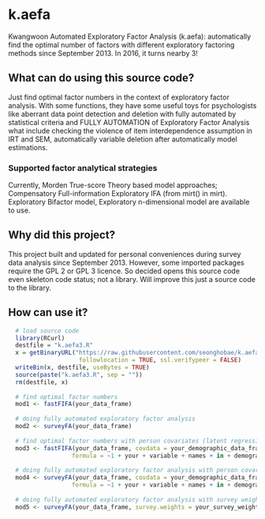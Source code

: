 # k.aefa
Kwangwoon Automated Exploratory Factor Analysis (k.aefa): automatically find the optimal number of factors with different exploratory factoring methods since September 2013. In 2016, it turns nearby 3!

## What can do using this source code?
Just find optimal factor numbers in the context of exploratory factor analysis. With some functions, they have some useful toys for psychologists like aberrant data point detection and deletion with fully automated by statistical criteria and FULLY AUTOMATION of Exploratory Factor Analysis what include checking the violence of item interdependence assumption in IRT and SEM, automatically variable deletion after automatically model estimations.

### Supported factor analytical strategies
Currently, Morden True-score Theory based model approaches; Compensatory Full-information Exploratory IFA (from mirt() in mirt). Exploratory Bifactor model, Exploratory n-dimensional model are available to use.

## Why did this project?
This project built and updated for personal conveniences during survey data analysis since September 2013. However, some imported packages require the GPL 2 or GPL 3 licence. So decided opens this source code even skeleton code status; not a library. Will improve this just a source code to the library.

## How can use it?
```R
  # load source code
  library(RCurl)
  destfile = "k.aefa3.R"
  x = getBinaryURL("https://raw.githubusercontent.com/seonghobae/k.aefa/master/k.aefa3.R",
                    followlocation = TRUE, ssl.verifypeer = FALSE)
  writeBin(x, destfile, useBytes = TRUE)
  source(paste("k.aefa3.R", sep = ""))
  rm(destfile, x)
  
  # find optimal factor numbers
  mod1 <- fastFIFA(your_data_frame)
  
  # doing fully automated exploratory factor analysis
  mod2 <- surveyFA(your_data_frame)
  
  # find optimal factor numbers with person covariates (latent regression of fixed effects)
  mod3 <- fastFIFA(your_data_frame, covdata = your_demographic_data_frame,
                  formula = ~1 + your + variable + names + in + demographic + data + frame)
  
  # doing fully automated exploratory factor analysis with person covariates (latent regression of fixed effects)
  mod4 <- surveyFA(your_data_frame, covdata = your_demographic_data_frame,
                  formula = ~1 + your + variable + names + in + demographic + data + frame)
                  
  # doing fully automated exploratory factor analysis with survey weights
  mod5 <- surveyFA(your_data_frame, survey.weights = your_survey_weights_where_get_from_Finite_population)
```
